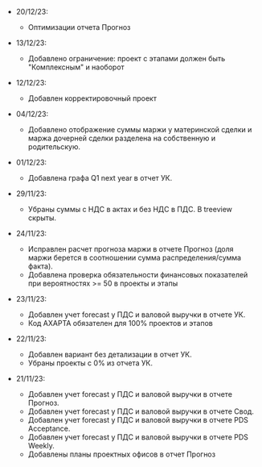 - 20/12/23:
  - Оптимизации отчета Прогноз

- 13/12/23:
  - Добавлено ограничение: проект с этапами должен быть "Комплексным" и наоборот

- 12/12/23:
  - Добавлен корректировочный проект

- 04/12/23:
  - Добавлено отображение суммы маржи у материнской сделки и маржа дочерней сделки разделена на собственную и родительскую.

- 01/12/23:
  - Добавлена графа Q1 next year в отчет УК.

- 29/11/23:
  - Убраны суммы с НДС в актах и без НДС в ПДС. В treeview скрыты.

- 24/11/23:
  - Исправлен расчет прогноза маржи в отчете Прогноз (доля маржи берется в соотношении сумма распределения/сумма факта).
  - Добавлена проверка обязательности финансовых показателей при вероятностях >= 50 в проекты и этапы

- 23/11/23:
  - Добавлен учет forecast у ПДС и валовой выручки в отчете УК.
  - Код AXAPTA обязателен для 100% проектов и этапов

- 22/11/23:
  - Добавлен вариант без детализации в отчет УК.
  - Убраны проекты с 0% из отчета УК.

- 21/11/23:
  - Добавлен учет forecast у ПДС и валовой выручки в отчете Прогноз.
  - Добавлен учет forecast у ПДС и валовой выручки в отчете Свод.
  - Добавлен учет forecast у ПДС и валовой выручки в отчете PDS Acceptance.
  - Добавлен учет forecast у ПДС и валовой выручки в отчете PDS Weekly.
  - Добавлены планы проектных офисов в отчет Прогноз
